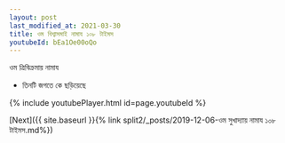 ```yaml
---
layout: post
last_modified_at: 2021-03-30
title: ওম বিশ্বাসমাই নামায ১০৮ টাইমস
youtubeId: bEa1Oe00oQo
---
```

 
 
 ওম ত্রিবিক্রমায় নামায  
 
 -  তিনটি জগতে কে ছড়িয়েছে 
 
  
 
  
 
 
 
 
 
 


{% include youtubePlayer.html id=page.youtubeId %}
 
[Next]({{ site.baseurl }}{% link  split2/_posts/2019-12-06-ওম সুখাদ্যায় নামায ১০৮ টাইমস.md%})
 

